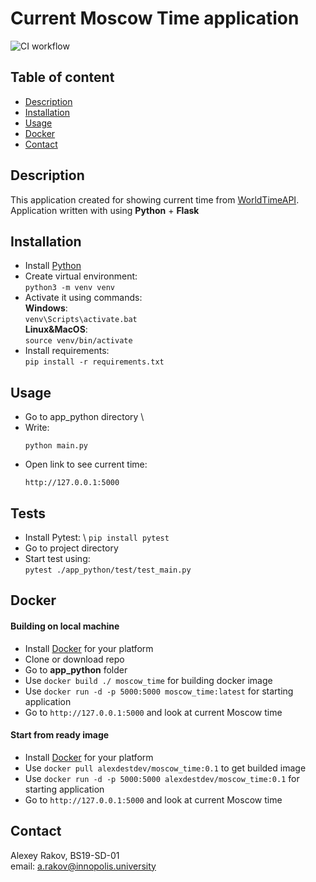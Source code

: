 # Current Moscow Time application
![CI workflow](https://github.com/AlexDest-Dev/devops/actions/workflows/python.yaml/badge.svg?style=for-the-badge)

## Table of content
- [Description](#description)
- [Installation](#installation)
- [Usage](#usage)
- [Docker](#docker)
- [Contact](#contact)

## Description

This application created for showing current time from [WorldTimeAPI](http://worldtimeapi.org/). Application written with using **Python** + **Flask**

## Installation

- Install [Python](https://python.org)
- Create virtual environment: \
  `python3 -m venv venv`
- Activate it using commands: \
  **Windows**: \
  `venv\Scripts\activate.bat` \
  **Linux&MacOS**: \
  `source venv/bin/activate`
- Install requirements: \
  `pip install -r requirements.txt`

## Usage

- Go to app_python directory \\
- Write:
  ```
  python main.py
  ```
- Open link to see current time:
  ```
  http://127.0.0.1:5000
  ```

## Tests
- Install Pytest: \ 
  `pip install pytest`
- Go to project directory
- Start test using: \
  `pytest ./app_python/test/test_main.py`

## Docker
#### Building on local machine
- Install [Docker](https://www.docker.com/products/docker-desktop/) for your platform
- Clone or download repo
- Go to **app_python** folder
- Use `docker build ./ moscow_time` for building docker image
- Use `docker run -d -p 5000:5000 moscow_time:latest` for starting application
- Go to `http://127.0.0.1:5000` and look at current Moscow time
#### Start from ready image
- Install [Docker](https://www.docker.com/products/docker-desktop/) for your platform
- Use `docker pull alexdestdev/moscow_time:0.1` to get builded image
- Use `docker run -d -p 5000:5000 alexdestdev/moscow_time:0.1` for starting application
- Go to `http://127.0.0.1:5000` and look at current Moscow time
## Contact
Alexey Rakov, BS19-SD-01 \
email: a.rakov@innopolis.university
